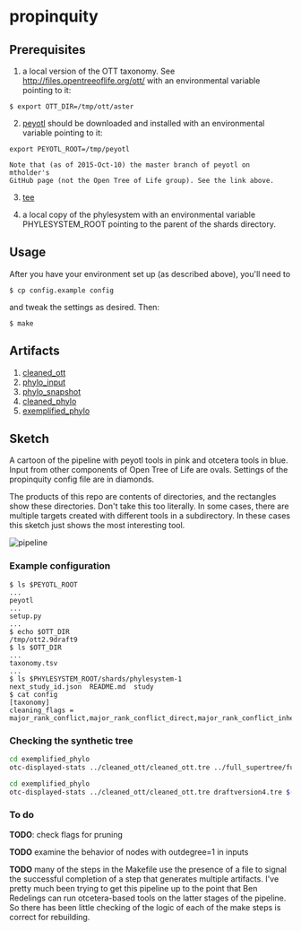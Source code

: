# propinquity

## Prerequisites

  1. a local version of the OTT taxonomy. See http://files.opentreeoflife.org/ott/
    with an environmental variable pointing to it:

    $ export OTT_DIR=/tmp/ott/aster

  2. [peyotl](https://github.com/mtholder/peyotl) should be downloaded and installed
    with an environmental variable pointing to it:

    export PEYOTL_ROOT=/tmp/peyotl

    Note that (as of 2015-Oct-10) the master branch of peyotl on mtholder's
    GitHub page (not the Open Tree of Life group). See the link above.

  3. [tee](https://en.wikipedia.org/wiki/Tee_(command))

  4. a local copy of the phylesystem with an environmental variable PHYLESYSTEM_ROOT pointing to the parent of the shards directory.


## Usage

After you have your environment set up (as described above), you'll need to

    $ cp config.example config

and tweak the settings as desired. Then:

    $ make

## Artifacts
  1. [cleaned_ott](cleaned_ott/README.md)
  1. [phylo_input](phylo_input/README.md)
  1. [phylo_snapshot](phylo_snapshot/README.md)
  1. [cleaned_phylo](cleaned_phylo/README.md)
  1. [exemplified_phylo](exemplified_phylo/README.md)


## Sketch
A cartoon of the pipeline with peyotl tools in pink and otcetera tools in blue.
Input from other components of Open Tree of Life are ovals.
Settings of the propinquity config file are in diamonds.

The products of this repo are contents of directories, and the rectangles show these directories.
Don't take this too literally.
In some cases, there are multiple targets created with 
different tools in a subdirectory.
In these cases this sketch just shows the most interesting tool.

![pipeline](https://github.com/mtholder/propinquity/blob/master/doc/pipeline-tools.png)

### Example configuration

    $ ls $PEYOTL_ROOT 
    ...
    peyotl
    ...
    setup.py
    ...
    $ echo $OTT_DIR
    /tmp/ott2.9draft9
    $ ls $OTT_DIR
    ...
    taxonomy.tsv
    ...
    $ ls $PHYLESYSTEM_ROOT/shards/phylesystem-1
    next_study_id.json  README.md  study
    $ cat config
    [taxonomy]
    cleaning_flags = major_rank_conflict,major_rank_conflict_direct,major_rank_conflict_inherited,environmental,viral,nootu,barren,not_otu,extinct_inherited,extinct_direct,hidden,tattered


### Checking the synthetic tree

```sh
cd exemplified_phylo
otc-displayed-stats ../cleaned_ott/cleaned_ott.tre ../full_supertree/full_supertree.tre $(cat nonempty_trees.txt)
```

```sh
cd exemplified_phylo
otc-displayed-stats ../cleaned_ott/cleaned_ott.tre draftversion4.tre $(cat nonempty_trees.txt)
```

### To do
**TODO**: check flags for pruning

**TODO** examine the behavior of nodes with outdegree=1 in inputs

**TODO** many of the steps in the Makefile use the presence of a file to signal
  the successful completion of a step that generates multiple artifacts. I've pretty
  much been trying to get this pipeline up to the point that Ben Redelings can
  run otcetera-based tools on the latter stages of the pipeline. So there has been
  little checking of the logic of each of the make steps is correct for rebuilding.